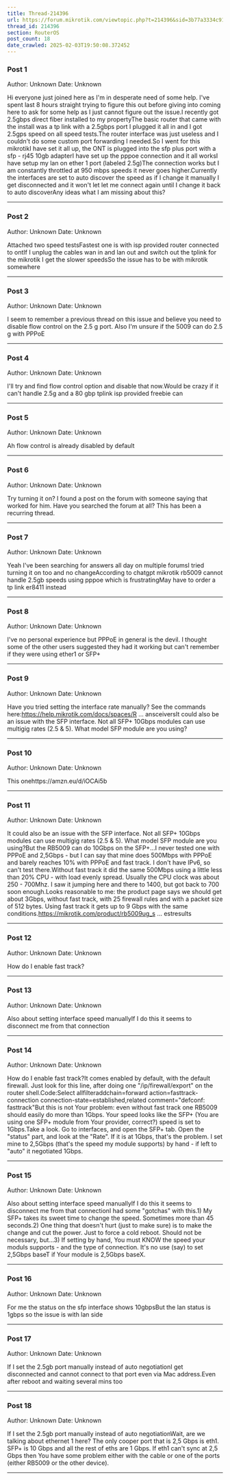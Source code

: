```yaml
---
title: Thread-214396
url: https://forum.mikrotik.com/viewtopic.php?t=214396&sid=3b77a3334c914448dbbc02bfdff4c3aa
thread_id: 214396
section: RouterOS
post_count: 18
date_crawled: 2025-02-03T19:50:08.372452
---
```


### Post 1
Author: Unknown
Date: Unknown

Hi everyone just joined here as I'm in desperate need of some help. I've spent last 8 hours straight trying to figure this out before giving into coming here to ask for some help as I just cannot figure out the issue.I recently got 2.5gbps direct fiber installed to my propertyThe basic router that came with the install was a tp link with a 2.5gbps port I plugged it all in and I got 2.5gps speed on all speed tests.The router interface was just useless and I couldn't do some custom port forwarding I needed.So I went for this mikrotikI have set it all up, the ONT is plugged into the sfp plus port with a sfp - rj45 10gb adapterI have set up the pppoe connection and it all worksI have setup my lan on ether 1 port (labeled 2.5g)The connection works but I am constantly throttled at 950 mbps speeds it never goes higher.Currently the interfaces are set to auto discover the speed as if I change it manually I get disconnected and it won't let let me connect again until I change it back to auto discoverAny ideas what I am missing about this?

---
### Post 2
Author: Unknown
Date: Unknown

Attached two speed testsFastest one is with isp provided router connected to ontIf I unplug the cables wan in and lan out and switch out the tplink for the mikrotik I get the slower speedsSo the issue has to be with mikrotik somewhere

---
### Post 3
Author: Unknown
Date: Unknown

I seem to remember a previous thread on this issue and believe you need to disable flow control on the 2.5 g port. Also I'm unsure if the 5009 can do 2.5 g with PPPoE

---
### Post 4
Author: Unknown
Date: Unknown

I'll try and find flow control option and disable that now.Would be crazy if it can't handle 2.5g and a 80 gbp tplink isp provided freebie can

---
### Post 5
Author: Unknown
Date: Unknown

Ah flow control is already disabled by default

---
### Post 6
Author: Unknown
Date: Unknown

Try turning it on? I found a post on the forum with someone saying that worked for him. Have you searched the forum at all? This has been a recurring thread.

---
### Post 7
Author: Unknown
Date: Unknown

Yeah I've been searching for answers all day on multiple forumsI tried turning it on too and no changeAccording to chatgpt mikrotik rb5009 cannot handle 2.5gb speeds using pppoe which is frustratingMay have to order a tp link er8411 instead

---
### Post 8
Author: Unknown
Date: Unknown

I've no personal experience but PPPoE in general is the devil. I thought some of the other users suggested they had it working but can't remember if they were using ether1 or SFP+

---
### Post 9
Author: Unknown
Date: Unknown

Have you tried setting the interface rate manually? See the commands here:https://help.mikrotik.com/docs/spaces/R ... ansceiversIt could also be an issue with the SFP interface. Not all SFP+ 10Gbps modules can use multigig rates (2.5 & 5). What model SFP module are you using?

---
### Post 10
Author: Unknown
Date: Unknown

This onehttps://amzn.eu/d/iOCAi5b

---
### Post 11
Author: Unknown
Date: Unknown

It could also be an issue with the SFP interface. Not all SFP+ 10Gbps modules can use multigig rates (2.5 & 5). What model SFP module are you using?But the RB5009 can do 10Gbps on the SFP+...I never tested one with PPPoE and 2,5Gbps - but I can say that mine does 500Mbps with PPPoE and barely reaches 10% with PPPoE and fast track. I don't have IPv6, so can't test there.Without fast track it did the same 500Mbps using a little less than 20% CPU - with load evenly spread. Usually the CPU clock was about 250 - 700Mhz. I saw it jumping here and there to 1400, but got back to 700 soon enough.Looks reasonable to me: the product page says we should get about 3Gbps, without fast track, with 25 firewall rules and with a packet size of 512 bytes. Using fast track it gets up to 9 Gbps with the same conditions.https://mikrotik.com/product/rb5009ug_s ... estresults

---
### Post 12
Author: Unknown
Date: Unknown

How do I enable fast track?

---
### Post 13
Author: Unknown
Date: Unknown

Also about setting interface speed manuallyIf I do this it seems to disconnect me from that connection

---
### Post 14
Author: Unknown
Date: Unknown

How do I enable fast track?It comes enabled by default, with the default firewall. Just look for this line, after doing one "/ip/firewall/export" on the router shell.Code:Select allfilteraddchain=forward action=fasttrack-connection connection-state=established,related comment="defconf: fasttrack"But this is not Your problem: even without fast track one RB5009 should easily do more than 1Gbps. Your speed looks like the SFP+ (You are using one SFP+ module from Your provider, correct?) speed is set to 1Gbps.Take a look. Go to interfaces, and open the SFP+ tab. Open the "status" part, and look at the "Rate". If it is at 1Gbps, that's the problem. I set mine to 2,5Gbps (that's the speed my module supports) by hand - if left to "auto" it negotiated 1Gbps.

---
### Post 15
Author: Unknown
Date: Unknown

Also about setting interface speed manuallyIf I do this it seems to disconnect me from that connectionI had some "gotchas" with this.1) My SFP+ takes its sweet time to change the speed. Sometimes more than 45 seconds.2) One thing that doesn't hurt (just to make sure) is to make the change and cut the power. Just to force a cold reboot. Should not be necessary, but...3) If setting by hand, You must KNOW the speed your moduls supports - and the type of connection. It's no use (say) to set 2,5Gbps baseT if Your module is 2,5Gbps baseX.

---
### Post 16
Author: Unknown
Date: Unknown

For me the status on the sfp interface shows 10gbpsBut the lan status is 1gbps so the issue is with lan side

---
### Post 17
Author: Unknown
Date: Unknown

If I set the 2.5gb port manually instead of auto negotiationI get disconnected and cannot connect to that port even via Mac address.Even after reboot and waiting several mins too

---
### Post 18
Author: Unknown
Date: Unknown

If I set the 2.5gb port manually instead of auto negotiationWait, are we talking about ethernet 1 here? The only cooper port that is 2,5 Gbps is eth1. SFP+ is 10 Gbps and all the rest of eths are 1 Gbps. If eth1 can't sync at 2,5 Gbps then You have some problem either with the cable or one of the ports (either RB5009 or the other device).

---
